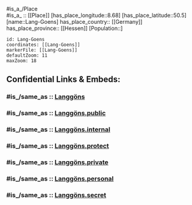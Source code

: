 ﻿---
confidential: public
isDeleted: false
location:
- 50.5
- 8.68
mapmarker: city
mapzoom:
- 7
- 12
SpocWebEntityId: 31812
tags:
- geo/City
type: City
---

#is_a_/Place  
#is_a_ :: [[Place]] 
[has_place_longitude::8.68] 
[has_place_latitude::50.5] 
[name::Lang-Goens] 
has_place_country:: [[Germany]]  
has_place_province:: [[Hessen]] 
[Population::] 



```leaflet
id: Lang-Goens
coordinates: [[Lang-Goens]] 
markerFile: [[Lang-Goens]] 
defaultZoom: 11 
maxZoom: 18
```


## Confidential Links & Embeds: 

### #is_/same_as :: [Langgöns](/_Standards/Earth/Continent/Europe/Europe~Central/Germany/Germany~West/Hessen/counties~Hessen/Gießen/cities~Gießen/Langgöns.md) 

### #is_/same_as :: [Langgöns.public](/_public/Earth/Continent/Europe/Europe~Central/Germany/Germany~West/Hessen/counties~Hessen/Gießen/cities~Gießen/Langgöns.public.md) 

### #is_/same_as :: [Langgöns.internal](/_internal/Earth/Continent/Europe/Europe~Central/Germany/Germany~West/Hessen/counties~Hessen/Gießen/cities~Gießen/Langgöns.internal.md) 

### #is_/same_as :: [Langgöns.protect](/_protect/Earth/Continent/Europe/Europe~Central/Germany/Germany~West/Hessen/counties~Hessen/Gießen/cities~Gießen/Langgöns.protect.md) 

### #is_/same_as :: [Langgöns.private](/_private/Earth/Continent/Europe/Europe~Central/Germany/Germany~West/Hessen/counties~Hessen/Gießen/cities~Gießen/Langgöns.private.md) 

### #is_/same_as :: [Langgöns.personal](/_personal/Earth/Continent/Europe/Europe~Central/Germany/Germany~West/Hessen/counties~Hessen/Gießen/cities~Gießen/Langgöns.personal.md) 

### #is_/same_as :: [Langgöns.secret](/_secret/Earth/Continent/Europe/Europe~Central/Germany/Germany~West/Hessen/counties~Hessen/Gießen/cities~Gießen/Langgöns.secret.md)

